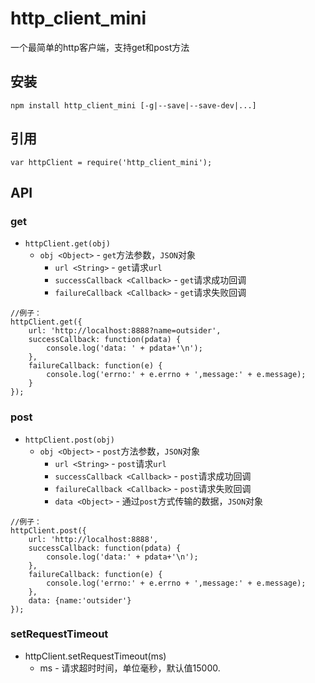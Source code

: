 # http_client_mini
一个最简单的http客户端，支持get和post方法

## 安装
```
npm install http_client_mini [-g|--save|--save-dev|...]
```

## 引用
```
var httpClient = require('http_client_mini');
```

## API
### get
* `httpClient.get(obj)`
	* `obj <Object>` - `get`方法参数，`JSON`对象
		* `url <String>` - `get`请求`url`		
		* `successCallback <Callback>` - `get`请求成功回调
		* `failureCallback <Callback>` - `get`请求失败回调 

```
//例子：
httpClient.get({
    url: 'http://localhost:8888?name=outsider',
    successCallback: function(pdata) {
        console.log('data: ' + pdata+'\n');
    },
    failureCallback: function(e) {
        console.log('errno:' + e.errno + ',message:' + e.message);
    }
});
```
### post

* `httpClient.post(obj)`
	* `obj <Object>` - `post`方法参数，`JSON`对象
		* `url <String>` - `post`请求`url`		
		* `successCallback <Callback>` - `post`请求成功回调
		* `failureCallback <Callback>` - `post`请求失败回调
		* `data <Object>` - 通过`post`方式传输的数据，`JSON`对象

```
//例子：		
httpClient.post({
    url: 'http://localhost:8888',
    successCallback: function(pdata) {
        console.log('data:' + pdata+'\n');
    },
    failureCallback: function(e) {
        console.log('errno:' + e.errno + ',message:' + e.message);
    },
    data: {name:'outsider'}
});
```	

### setRequestTimeout
* httpClient.setRequestTimeout(ms)
	* ms <Integer> - 请求超时时间，单位毫秒，默认值15000.

